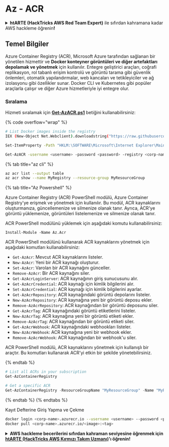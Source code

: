 # Az - ACR

<details>

<summary><strong>htARTE (HackTricks AWS Red Team Expert)</strong> ile sıfırdan kahramana kadar AWS hackleme öğrenin<strong>!</strong></summary>

HackTricks'i desteklemenin diğer yolları:

* Şirketinizi HackTricks'te **reklamınızı görmek** veya **HackTricks'i PDF olarak indirmek** için [**ABONELİK PLANLARI**](https://github.com/sponsors/carlospolop)'na göz atın!
* [**Resmi PEASS & HackTricks ürünlerini**](https://peass.creator-spring.com) edinin
* [**The PEASS Family**](https://opensea.io/collection/the-peass-family) keşfedin, özel [**NFT'lerimiz**](https://opensea.io/collection/the-peass-family) koleksiyonumuz
* 💬 [**Discord grubuna**](https://discord.gg/hRep4RUj7f) veya [**telegram grubuna**](https://t.me/peass) **katılın** veya **Twitter** 🐦 [**@hacktricks_live**](https://twitter.com/hacktricks_live)'ı **takip edin**.
* **Hacking hilelerinizi** [**HackTricks**](https://github.com/carlospolop/hacktricks) ve [**HackTricks Cloud**](https://github.com/carlospolop/hacktricks-cloud) github reposuna **PR göndererek paylaşın**.

</details>

## Temel Bilgiler

Azure Container Registry (ACR), Microsoft Azure tarafından sağlanan bir yönetilen hizmettir ve **Docker konteyner görüntüleri ve diğer artefaktları depolamak ve yönetmek** için kullanılır. Entegre geliştirici araçları, coğrafi replikasyon, rol tabanlı erişim kontrolü ve görüntü tarama gibi güvenlik önlemleri, otomatik yapılandırmalar, web kancaları ve tetikleyiciler ve ağ izolasyonu gibi özellikler sunar. Docker CLI ve Kubernetes gibi popüler araçlarla çalışır ve diğer Azure hizmetleriyle iyi entegre olur.

### Sıralama

Hizmeti sıralamak için [**Get-AzACR.ps1**](https://github.com/NetSPI/MicroBurst/blob/master/Misc/Get-AzACR.ps1) betiğini kullanabilirsiniz:

{% code overflow="wrap" %}
```bash
# List Docker images inside the registry
IEX (New-Object Net.Webclient).downloadstring("https://raw.githubusercontent.com/NetSPI/MicroBurst/master/Misc/Get-AzACR.ps1")

Set-ItemProperty -Path "HKLM:\SOFTWARE\Microsoft\Internet Explorer\Main" -Name "DisableFirstRunCustomize" -Value 2

Get-AzACR -username <username> -password <password> -registry <corp-name>.azurecr.io
```
{% tab title="az cli" %}
```bash
az acr list --output table
az acr show --name MyRegistry --resource-group MyResourceGroup
```
{% tab title="Az Powershell" %}

Azure Container Registry (ACR) PowerShell modülü, Azure Container Registry'ye erişmek ve yönetmek için kullanılır. Bu modül, ACR kaynaklarını oluşturmanıza, güncellemenize ve silmenize olanak tanır. Ayrıca, ACR'ye görüntü yüklemenize, görüntüleri listelemenize ve silmenize olanak tanır.

ACR PowerShell modülünü yüklemek için aşağıdaki komutu kullanabilirsiniz:

```plaintext
Install-Module -Name Az.Acr
```

ACR PowerShell modülünü kullanarak ACR kaynaklarını yönetmek için aşağıdaki komutları kullanabilirsiniz:

- `Get-AzAcr`: Mevcut ACR kaynaklarını listeler.
- `New-AzAcr`: Yeni bir ACR kaynağı oluşturur.
- `Set-AzAcr`: Varolan bir ACR kaynağını günceller.
- `Remove-AzAcr`: Bir ACR kaynağını siler.
- `Get-AzAcrLoginServer`: ACR kaynağının giriş sunucusunu alır.
- `Get-AzAcrCredential`: ACR kaynağı için kimlik bilgilerini alır.
- `Set-AzAcrCredential`: ACR kaynağı için kimlik bilgilerini ayarlar.
- `Get-AzAcrRepository`: ACR kaynağındaki görüntü depolarını listeler.
- `New-AzAcrRepository`: ACR kaynağına yeni bir görüntü deposu ekler.
- `Remove-AzAcrRepository`: ACR kaynağından bir görüntü deposunu siler.
- `Get-AzAcrTag`: ACR kaynağındaki görüntü etiketlerini listeler.
- `New-AzAcrTag`: ACR kaynağına yeni bir görüntü etiketi ekler.
- `Remove-AzAcrTag`: ACR kaynağından bir görüntü etiketi siler.
- `Get-AzAcrWebhook`: ACR kaynağındaki webhookları listeler.
- `New-AzAcrWebhook`: ACR kaynağına yeni bir webhook ekler.
- `Remove-AzAcrWebhook`: ACR kaynağından bir webhook'u siler.

ACR PowerShell modülü, ACR kaynaklarını yönetmek için kullanışlı bir araçtır. Bu komutları kullanarak ACR'yi etkin bir şekilde yönetebilirsiniz.

{% endtab %}
```powershell
# List all ACRs in your subscription
Get-AzContainerRegistry

# Get a specific ACR
Get-AzContainerRegistry -ResourceGroupName "MyResourceGroup" -Name "MyRegistry"
```
{% endtab %}
{% endtabs %}

Kayıt Defterine Giriş Yapma ve Çekme
```bash
docker login <corp-name>.azurecr.io --username <username> --password <password>
docker pull <corp-name>.azurecr.io/<image>:<tag>
```
<details>

<summary><strong>AWS hackleme becerilerini sıfırdan kahraman seviyesine öğrenmek için</strong> <a href="https://training.hacktricks.xyz/courses/arte"><strong>htARTE (HackTricks AWS Kırmızı Takım Uzmanı)</strong></a><strong>'ı öğrenin!</strong></summary>

HackTricks'ı desteklemenin diğer yolları:

* **Şirketinizi HackTricks'te reklamını görmek isterseniz** veya **HackTricks'i PDF olarak indirmek isterseniz** [**ABONELİK PLANLARINA**](https://github.com/sponsors/carlospolop) göz atın!
* [**Resmi PEASS & HackTricks ürünlerini**](https://peass.creator-spring.com) edinin
* [**The PEASS Ailesi'ni**](https://opensea.io/collection/the-peass-family) keşfedin, özel [**NFT'lerimiz**](https://opensea.io/collection/the-peass-family) koleksiyonumuz
* 💬 [**Discord grubuna**](https://discord.gg/hRep4RUj7f) veya [**telegram grubuna**](https://t.me/peass) **katılın** veya **Twitter** 🐦 [**@hacktricks_live**](https://twitter.com/hacktricks_live)**'ı takip edin.**
* **Hacking hilelerinizi paylaşarak** [**HackTricks**](https://github.com/carlospolop/hacktricks) ve [**HackTricks Cloud**](https://github.com/carlospolop/hacktricks-cloud) github reposuna PR göndererek katkıda bulunun.

</details>
